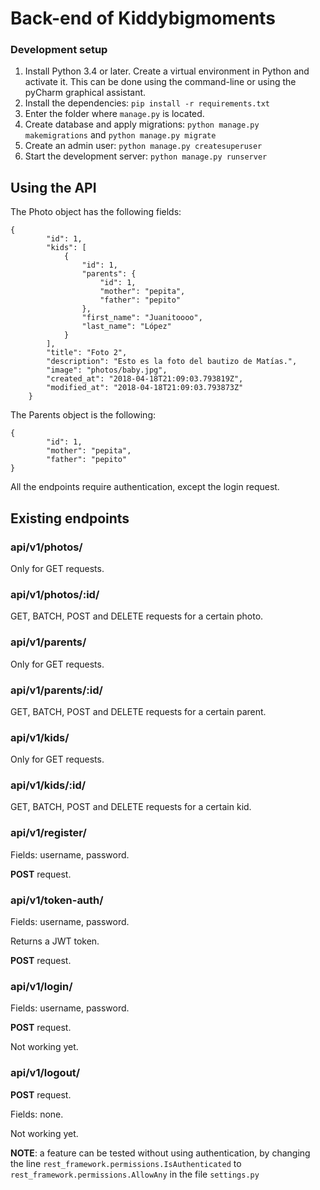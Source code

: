 # Back-end of Kiddybigmoments

### Development setup

1. Install Python 3.4 or later. Create a virtual environment in Python and activate it. This can be done using the command-line or using the pyCharm graphical assistant.
2. Install the dependencies: `pip install -r requirements.txt`
3. Enter the folder where `manage.py` is located.
4. Create database and apply migrations: `python manage.py makemigrations` and `python manage.py migrate`
5. Create an admin user: `python manage.py createsuperuser`
6. Start the development server: `python manage.py runserver`


## Using the API

The Photo object has the following fields:

```
{
        "id": 1,
        "kids": [
            {
                "id": 1,
                "parents": {
                    "id": 1,
                    "mother": "pepita",
                    "father": "pepito"
                },
                "first_name": "Juanitoooo",
                "last_name": "López"
            }
        ],
        "title": "Foto 2",
        "description": "Esto es la foto del bautizo de Matías.",
        "image": "photos/baby.jpg",
        "created_at": "2018-04-18T21:09:03.793819Z",
        "modified_at": "2018-04-18T21:09:03.793873Z"
    }

```

The Parents object is the following:

```
{
        "id": 1,
        "mother": "pepita",
        "father": "pepito"
}
```

All the endpoints require authentication, except the login request.

## Existing endpoints

### api/v1/photos/

Only for GET requests.

### api/v1/photos/:id/

GET, BATCH, POST and DELETE requests for a certain photo.

### api/v1/parents/

Only for GET requests.

### api/v1/parents/:id/

GET, BATCH, POST and DELETE requests for a certain parent.

### api/v1/kids/

Only for GET requests.

### api/v1/kids/:id/

GET, BATCH, POST and DELETE requests for a certain kid.



### api/v1/register/

Fields: username, password.

**POST** request.

### api/v1/token-auth/

Fields: username, password.

Returns a JWT token. 

**POST** request.


### api/v1/login/    

Fields: username, password.

**POST** request.

Not working yet.

### api/v1/logout/ 

**POST** request.

Fields: none.

Not working yet.


**NOTE**: a feature can be tested without using authentication, by changing the line `rest_framework.permissions.IsAuthenticated` to `rest_framework.permissions.AllowAny` in the file `settings.py`
